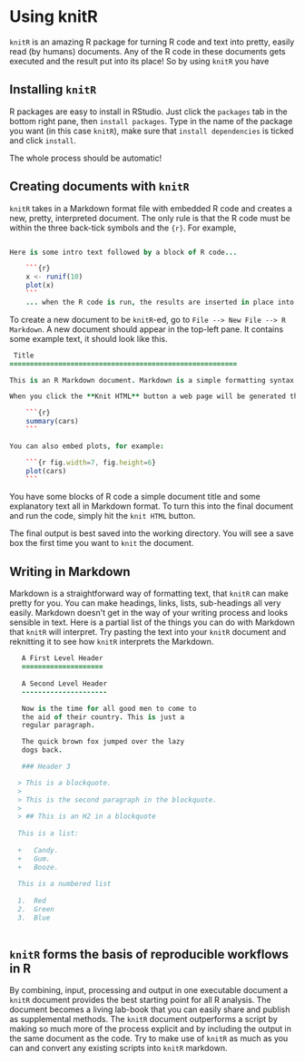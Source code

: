 # Using knitR

`knitR` is an amazing R package for turning R code and text into pretty, easily read (by humans) documents.
Any of the R code in these documents gets executed and the result put into its place! So by using `knitR` you have 


## Installing `knitR`

R packages are easy to install in RStudio. Just click the `packages` tab in the bottom right pane, then `install packages`.
Type in the name of the package you want (in this case `knitR`), make sure that `install dependencies` is ticked and click `install`.

The whole process should be automatic! 


## Creating documents with `knitR`

`knitR` takes in a Markdown format file with embedded R code and creates a new, pretty, interpreted document. The only rule is that the R code must be within the three back-tick symbols and the `{r}`. For example,


```coffee

Here is some intro text followed by a block of R code... 

    ```{r}
    x <- runif(10)
    plot(x)
    ```
    ... when the R code is run, the results are inserted in place into the document.

```

To create a new document to be `knitR`-ed, go to `File --> New File --> R Markdown`. A new document should appear in the top-left pane. It contains some example text, it should look like this.


```coffee
 Title
========================================================

This is an R Markdown document. Markdown is a simple formatting syntax for authoring web pages (click the **Help** toolbar button for more details on using R Markdown).

When you click the **Knit HTML** button a web page will be generated that includes both content as well as the output of any embedded R code chunks within the document. You can embed an R code chunk like this:

    ```{r}
    summary(cars)
    ```

You can also embed plots, for example:

    ```{r fig.width=7, fig.height=6}
    plot(cars)
    ```


```

You have some blocks of R code a simple document title and some explanatory text all in Markdown format. To turn this into the final document and run the code, simply hit the `knit HTML` button. 

The final output is best saved into the working directory. You will see a save box the first time you want to `knit` the document.

## Writing in Markdown

Markdown is a straightforward way of formatting text, that `knitR` can make pretty for you. You can make headings, links, lists, sub-headings all very easily. Markdown doesn't get in the way of your writing process and looks sensible in text. Here is a partial list of the things you can do with Markdown that `knitR` will interpret. Try pasting the text into your `knitR` document and reknitting it to see how `knitR` interprets the Markdown.


```coffee
   A First Level Header
   ====================
   
   A Second Level Header
   ---------------------

   Now is the time for all good men to come to
   the aid of their country. This is just a
   regular paragraph.

   The quick brown fox jumped over the lazy
   dogs back.

   ### Header 3

  > This is a blockquote.
  > 
  > This is the second paragraph in the blockquote.
  >
  > ## This is an H2 in a blockquote
  
  This is a list:
  
  +   Candy.
  +   Gum.
  +   Booze.
  
  This is a numbered list
  
  1.  Red
  2.  Green
  3.  Blue
  
```


## `knitR` forms the basis of reproducible workflows in R

By combining, input, processing and output in one executable document a `knitR` document provides the best starting point for all R analysis. The document becomes a living lab-book that you can easily share and publish as supplemental methods. The `knitR` document outperforms a script by making so much more of the process explicit and by including the output in the same document as the code. Try to make use of `knitR` as much as you can and convert any existing scripts into `knitR` markdown. 
